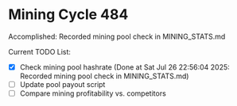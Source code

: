 # Mining Cycle 484

Accomplished: Recorded mining pool check in MINING_STATS.md

Current TODO List:

- [x] Check mining pool hashrate  (Done at Sat Jul 26 22:56:04 2025: Recorded mining pool check in MINING_STATS.md)
- [ ] Update pool payout script
- [ ] Compare mining profitability vs. competitors